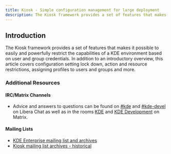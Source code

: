 ```yaml
---
title: Kiosk - Simple configuration management for large deployment
description: The Kiosk framework provides a set of features that makes it possible to easily and powerfully restrict the capabilities of a KDE environment.
---
```


## Introduction

The Kiosk framework provides a set of features that makes it possible to
easily and powerfully restrict the capabilities of a KDE environment based
on user and group credentials. In addition to an introductory overview,
this article covers configuration setting lock down, action and resource
restrictions, assigning profiles to users and groups and more.

### Additional Resources

#### IRC/Matrix Channels

* Advice and answers to questions can be found on [#kde](irc://irc.libera.chat/kde) and [#kde-devel](irc://irc.libera.chat/kde-devel) on Libera Chat as well as in the rooms [KDE](https://matrix.to/#/#kde:kde.org) and [KDE Development](https://matrix.to/#/#kde-devel:kde.org) on Matrix.

#### Mailing Lists

* [KDE Enterprise mailing list and archives](https://mail.kde.org/mailman/listinfo/kde-enterprise)
* [Kiosk mailing list archives - historical](https://mail.kde.org/mailman/listinfo/kde-kiosk)
